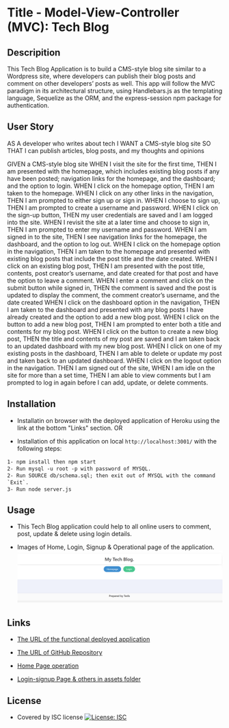 # Title - Model-View-Controller (MVC): Tech Blog

## Descripition

This Tech Blog Application is to build a CMS-style blog site similar to a Wordpress site, where developers can publish their blog posts and comment on other developers’ posts as well. This app will follow the MVC paradigm in its architectural structure, using Handlebars.js as the templating language, Sequelize as the ORM, and the express-session npm package for authentication.

## User Story

AS A developer who writes about tech
I WANT a CMS-style blog site
SO THAT I can publish articles, blog posts, and my thoughts and opinions

GIVEN a CMS-style blog site
WHEN I visit the site for the first time,
THEN I am presented with the homepage, which includes existing blog posts if any have been posted; navigation links for the homepage, and the dashboard; and the option to login.
WHEN I click on the homepage option,
THEN I am taken to the homepage.
WHEN I click on any other links in the navigation,
THEN I am prompted to either sign up or sign in.
WHEN I choose to sign up,
THEN I am prompted to create a username and password.
WHEN I click on the sign-up button,
THEN my user credentials are saved and I am logged into the site.
WHEN I revisit the site at a later time and choose to sign in,
THEN I am prompted to enter my username and password.
WHEN I am signed in to the site,
THEN I see navigation links for the homepage, the dashboard, and the option to log out.
WHEN I click on the homepage option in the navigation,
THEN I am taken to the homepage and presented with existing blog posts that include the post title and the date created.
WHEN I click on an existing blog post,
THEN I am presented with the post title, contents, post creator’s username, and date created for that post and have the option to leave a comment.
WHEN I enter a comment and click on the submit button while signed in,
THEN the comment is saved and the post is updated to display the comment, the comment creator’s username, and the date created
WHEN I click on the dashboard option in the navigation,
THEN I am taken to the dashboard and presented with any blog posts I have already created and the option to add a new blog post.
WHEN I click on the button to add a new blog post,
THEN I am prompted to enter both a title and contents for my blog post.
WHEN I click on the button to create a new blog post,
THEN the title and contents of my post are saved and I am taken back to an updated dashboard with my new blog post.
WHEN I click on one of my existing posts in the dashboard,
THEN I am able to delete or update my post and taken back to an updated dashboard.
WHEN I click on the logout option in the navigation.
THEN I am signed out of the site,
WHEN I am idle on the site for more than a set time,
THEN I am able to view comments but I am prompted to log in again before I can add, update, or delete comments.

## Installation

- Installatin on browser with the deployed application of Heroku using the link at the bottom "Links" section. OR

- Installation of this application on local `http://localhost:3001/` with the following steps:

```
1- npm install then npm start
2- Run mysql -u root -p with password of MYSQL.
2- Run SOURCE db/schema.sql; then exit out of MYSQL with the command `Exit`.
3- Run node server.js

```

## Usage

- This Tech Blog application could help to all online users to comment, post, update & delete using login details.

- Images of Home, Login, Signup & Operational page of the application.
  ![alt text](./assets/Tech-Blog-Home-page.png)

## Links

- [The URL of the functional deployed application](https://thawing-refuge-48219.herokuapp.com/)

- [The URL of GitHub Repository](https://github.com/Tesfa8186/MVC-Challenge-Tech-Blog)

- [Home Page operation](https://watch.screencastify.com/v/7q2Qz8HVVVbYk20NIMl6)

- [Login-signup Page & others in assets folder](./assets/Tech-Blog-login-Signup-page.png)

## License

- Covered by ISC license [![License: ISC](https://img.shields.io/badge/License-ISC-blue.svg)](https://opensource.org/licenses/ISC)
